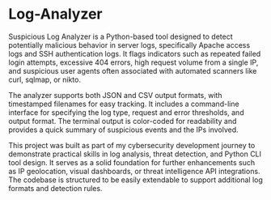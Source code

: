 # Log-Analyzer
Suspicious Log Analyzer is a Python-based tool designed to detect potentially malicious behavior in server logs, specifically Apache access logs and SSH authentication logs. It flags indicators such as repeated failed login attempts, excessive 404 errors, high request volume from a single IP, and suspicious user agents often associated with automated scanners like curl, sqlmap, or nikto.

The analyzer supports both JSON and CSV output formats, with timestamped filenames for easy tracking. It includes a command-line interface for specifying the log type, request and error thresholds, and output format. The terminal output is color-coded for readability and provides a quick summary of suspicious events and the IPs involved.

This project was built as part of my cybersecurity development journey to demonstrate practical skills in log analysis, threat detection, and Python CLI tool design. It serves as a solid foundation for further enhancements such as IP geolocation, visual dashboards, or threat intelligence API integrations. The codebase is structured to be easily extendable to support additional log formats and detection rules.
